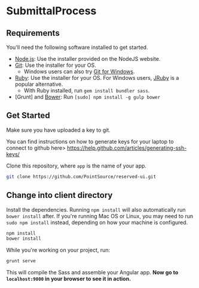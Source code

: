 # SubmittalProcess

## Requirements

You'll need the following software installed to get started.

  * [Node.js](http://nodejs.org): Use the installer provided on the NodeJS website.
  * [Git](http://git-scm.com/downloads): Use the installer for your OS.
    * Windows users can also try [Git for Windows](http://git-for-windows.github.io/).
  * [Ruby](https://www.ruby-lang.org/en/): Use the installer for your OS. For Windows users, [JRuby](http://jruby.org/) is a popular alternative.
    * With Ruby installed, run `gem install bundler sass`.
  * [Grunt] and [Bower](http://bower.io): Run `[sudo] npm install -g gulp bower`

## Get Started

Make sure you have uploaded a key to git.

You can find instructions on how to generate keys for your laptop to connect to github here>
https://help.github.com/articles/generating-ssh-keys/

Clone this repository, where `app` is the name of your app.

```bash
git clone https://github.com/PointSource/reserved-ui.git
```

## Change into client directory

Install the dependencies. Running `npm install` will also automatically run `bower install` after. If you're running Mac OS or Linux, you may need to run `sudo npm install` instead, depending on how your machine is configured.

```bash
npm install
bower install
```

While you're working on your project, run:

```bash
grunt serve
```

This will compile the Sass and assemble your Angular app. **Now go to `localhost:9000` in your browser to see it in action.**